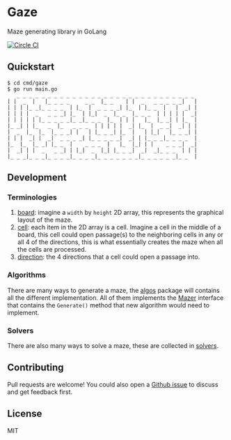 # Gaze
Maze generating library in GoLang

[![Circle CI](https://circleci.com/gh/wliao008/gaze.png?style=shield)](https://circleci.com/gh/wliao008/gaze)

## Quickstart
```
$ cd cmd/gaze
$ go run main.go
   _ _ _ _ _ _ _ _ _ _ _ _ _ _ _ _ _ _ _ _ _ _ _ _ _ _ _ _ _
| |  _  |   |_ _ _ _     _ _  |_ _    | |  _   _ _ _ _ _|   |
| | | |_ _|_ _ _ _  | |_  |  _ _ _ _| |_  | |_ _  |   |  _| |
| | | |  _   _ _ _| |_  | |_|  _  |_ _  |_ _ _  | | | | |  _|
| | | | | |_ _ _ _ _|_ _|_ _ _  |_  | | |   |_  |_ _| | |_  |
|_ _| | |_   _  |_   _ _ _  | | | | |  _| |_  |  _ _|  _| | |
|  _  |_  |_  |_ _ _| |   | |_ _ _| |_  |   | |_|   |_ _ _| |
| | |  _| |  _|  _ _ _ _| |_ _ _ _ _|  _| | |_ _ _|_ _ _ _  |
|_  |_  |_ _| |_ _  |    _ _ _  |   |_  |_| | |    _ _ _|  _|
|  _| | |  _   _ _| | |_|  _  |_| |_ _ _|  _|  _|_ _ _  | | |
|_ _ _|_ _ _|_ _ _ _|_ _ _ _|_ _ _ _ _ _ _|_ _ _ _ _ _|_ _  |
```

## Development

### Terminologies
1. [board](https://github.com/wliao008/gaze/blob/master/board.go): imagine a `width` by `height` 2D array, this represents the graphical layout of the maze.
2. [cell](https://github.com/wliao008/gaze/blob/master/cell.go): each item in the 2D array is a cell. Imagine a cell in the middle of a board, this cell could open passage(s) to the neighboring cells in any or all 4 of the directions, this is what essentially creates the maze when all the cells are processed.
3. [direction](https://github.com/wliao008/gaze/blob/master/direction.go): the 4 directions that a cell could open a passage into.

### Algorithms
There are many ways to generate a maze, the [algos](https://github.com/wliao008/gaze/tree/master/algos) package will contains all the different implementation. All of them implements the [Mazer](https://github.com/wliao008/gaze/blob/master/mazer.go) interface that contains the `Generate()` method that new  algorithm would need to implement.

### Solvers
There are also many ways to solve a maze, these are collected in [solvers](https://github.com/wliao008/gaze/tree/master/solvers).



## Contributing
Pull requests are welcome! You could also open a [Github issue](https://github.com/wliao008/gaze/issues) to discuss and get feedback first.

## License
MIT